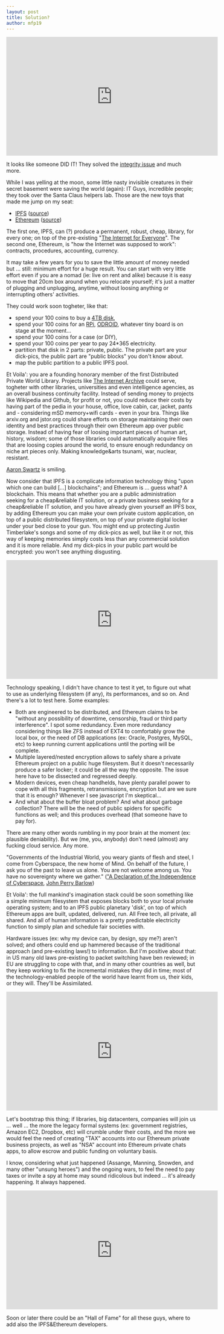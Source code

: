 ```yaml
---
layout: post
title: Solution?
author: mfp19
---
```


<iframe width="560" height="315" src="https://www.youtube.com/embed/J6lyURyVz7k" frameborder="0" allowfullscreen>John Oliver's Standardized Testing</iframe>

It looks like someone DID IT! They solved the [integrity issue](http://mfp19.github.io/2015/08/24/Integrity.html) and much more.

While I was yelling at the moon, some little nasty invisible creatures in their secret basement were saving the world (again): 
IT Guys, incredible people; they took over the Santa Claus helpers lab. 
Those are the new toys that made me jump on my seat: 

* [IPFS](https://ipfs.io/) ([source](https://github.com/ipfs/ipfs))
* [Ethereum](https://www.ethereum.org/) ([source](https://github.com/ethereum/))

The first one, IPFS, can (?) produce a permanent, robust, cheap, library, for every one; on top of the pre-existing "[The Internet for Everyone](http://www.ietf.org/rfc/rfc3271.txt)". The second one, Ethereum, is "how the Internet was supposed to work": contracts, procedures, accounting, currency.

It may take a few years for you to save the little amount of money needed but ... still: minimum effort for a huge result. 
You can start with very little effort even if you are a nomad (ie: live on rent and alike) because 
it is easy to move that 20cm box around when you relocate yourself; it's just a matter of plugging and unplugging, anytime, without loosing anything
or interrupting others' activities.

They could work soon togheter, like that:

* spend your 100 coins to buy a [4TB disk](http://www.amazon.com/Seagate-SATA-3-5-Inch-Desktop-ST4000DM000/dp/B00B99JU4S), 
* spend your 100 coins for an [RPi](https://www.raspberrypi.org/), [ODROID](http://www.hardkernel.com/), whatever tiny board is on stage at the moment... 
* spend your 100 coins for a case (or DIY), 
* spend your 100 coins per year to pay 24*365 electricity.
* partition that disk in 2 parts: private, public. The private part are your dick-pics, the public part are "public blocks" you don't know about.
* map the public partition to a public IPFS pool.

Et Voila': you are a founding honorary member of the first Distributed Private World Library. Projects like [The Internet Archive](https://archive.org/) could serve, togheter with other libraries, universities and even intelligence agencies, as an overall business continuity facility. Instead of sending money to projects like Wikipedia and Github, 
for profit or not, you could reduce their costs by having part of the pedia in your house, office, love cabin, car, jacket, pants and - considering mSD memory+wifi cards - even in your bra.
Things like arxiv.org and jstor.org could share efforts on storage maintaining their own identity and best practices through their own Ethereum app over public storage. 
Instead of having fear of loosing important pieces of human art, history, wisdom; some of those libraries could automatically acquire files that are loosing copies around the world, to ensure enough redundancy on niche art pieces only. Making knowledge&arts tsunami, war, nuclear, resistant.

[Aaron Swartz](https://en.wikipedia.org/wiki/Aaron_Swartz) is smiling.

Now consider that IPFS is a complicate information technology thing "upon which one can build [...] blockchains"; 
and Ethereum is ... guess what? A blockchain. This means that whether you are a 
public administration seeking for a cheap&reliable IT solution, or a private business
seeking for a cheap&reliable IT solution, and you have already given yourself an IPFS box,
by adding Ethereum you can make your own private custom application, on top of a public
distributed filesystem, on top of your private digital locker under your bed close to your gun.
You might end up protecting Justin Timberlake's songs and some of my dick-pics as well, but 
like it or not, this way of keeping memories simply costs less than any commercial solution and it is more reliable.
And my dick-pics in your public part would be encrypted: you won't see anything disgusting.

<iframe width="560" height="315" src="https://www.youtube.com/watch?v=XEVlyP4_11M" frameborder="0" allowfullscreen>Last Week Tonight with John Oliver: Government Surveillance (HBO)</iframe>

Technology speaking, I didn't have chance to test it yet, to figure out what to use as underlying filesystem (if any), its performances, and so on. And there's a lot to test here. Some examples: 

* Both are engineered to be distributed, and Ethereum claims to be "without any possibility of downtime, censorship, fraud or third party interference". I spot some redundancy. Even more redundancy considering things like ZFS instead of EXT4 to comfortably grow the local box, or the need of DB applications (ex: Oracle, Postgres, MySQL, etc) to keep running current applications until the porting will be complete.
* Multiple layered/nested encryption allows to safely share a private Ethereum project on a public huge filesystem. But it doesn't necessarily produce a safer locker; it could be all the way the opposite. The issue here have to be dissected and regressed deeply.
* Modern devices, even cheap handhelds, have plenty parallel power to cope with all this fragments, retransmissions, encryption but are we sure that it is enough? Whenever I see javascript I'm skeptical... 
* And what about the buffer bloat problem? And what about garbage collection? There will be the need of public spiders for specific functions as well; and this produces overhead (that someone have to pay for).

There are many other words rumbling in my poor brain at the moment (ex: plausible deniability). But we (me, you, anybody) don't need (almost) any fucking cloud service. Any more.

"Governments of the Industrial World, you weary giants of flesh and steel, I come from Cyberspace, the new home of Mind. On behalf of the future, I ask you of the past to leave us alone. You are not welcome among us. You have no sovereignty where we gather."
(["A Declaration of the Independence of Cyberspace](https://projects.eff.org/~barlow/Declaration-Final.html), [John Perry Barlow](https://homes.eff.org/~barlow/))

Et Voila': the full mankind's imagination stack could be soon something like a simple minimum filesystem that exposes blocks
both to your local private operating system; and to an IPFS public planetary 'disk', on top of which Ethereum apps are built, updated, delivered, run.
All Free tech, all private, all shared. And all of human information is a pretty predictable electricity function to simply plan and schedule fair societies with.

Hardware issues (ex: why my device can, by design, spy me?) aren't solved; and others could end up hammered because of the traditional 
approach (and pre-existing laws!) to information. But I'm positive about that: in US many old laws pre-existing to packet switching have ben reviewed; 
in EU are struggling to cope with that, and in many other countries as well, but they keep working to fix the incremental mistakes they did in time; 
most of the technology-enabled people of the world have learnt from us, their kids, or they will. They'll be Assimilated.

<iframe width="560" height="315" src="https://www.youtube.com/watch?v=hSvV5ArRRKU" frameborder="0" allowfullscreen>Sapere Aude 1784 - Episode 0</iframe>

Let's bootstrap this thing; if libraries, big datacenters, companies will join us ... well ... the more the legacy formal systems 
(ex: government registries, Amazon EC2, Dropbox, etc) will crumble under their costs, and the more we would feel the need of 
creating "TAX" accounts into our Ethereum private business projects, as well as "NSA" account into Ethereum private chats apps, 
to allow escrow and public funding on voluntary basis.

I know, considering what just happened (Assange, Manning, Snowden, and many other "unsung heroes") and the ongoing wars, 
to feel the need to pay taxes or invite a spy at home may sound ridicolous but indeed ... it's already happening. It always happened.

<iframe width="560" height="315" src="https://www.youtube.com/watch?v=z-0tZbLXwGI" frameborder="0" allowfullscreen>Anything to say? a Monument to Courage, Berlin, Alexanderplatz May 1st, 2015</iframe>

Soon or later there could be an "Hall of Fame" for all these guys, where to add also the IPFS&Ethereum developers.

